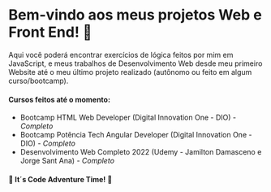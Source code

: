 # Bem-vindo aos meus projetos Web e Front End! :wave: 

Aqui você poderá encontrar exercícios de lógica feitos por mim em JavaScript, e meus trabalhos de Desenvolvimento Web desde meu primeiro Website até o meu último projeto realizado (autônomo ou feito em algum curso/bootcamp). 

#### Cursos feitos até o momento:

- Bootcamp HTML Web Developer (Digital Innovation One - DIO) - <em> Completo </em>
- Bootcamp Potência Tech Angular Developer (Digital Innovation One - DIO) - <em> Completo </em>
- Desenvolvimento Web Completo 2022 (Udemy - Jamilton Damasceno e Jorge Sant Ana) - <em> Completo </em>



 #### :rocket: It´s Code Adventure Time! :rocket:

 #### 



